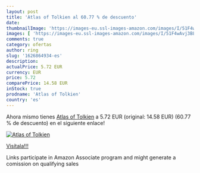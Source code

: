 ```yaml
---
layout: post
title: 'Atlas of Tolkien al 60.77 % de descuento'
date: 
thumbnailImage: 'https://images-eu.ssl-images-amazon.com/images/I/51F4wAvj3BL._SL200_.jpg'
images: [ 'https://images-eu.ssl-images-amazon.com/images/I/51F4wAvj3BL._SL200_.jpg' ]
comments: true
category: ofertas
author: ring
slug: '1626864934-es'
description:
actualPrice: 5.72 EUR
currency: EUR
price: 5.72
comparePrice: 14.58 EUR
inStock: true
prodname: 'Atlas of Tolkien'
country: 'es'
---
```


Ahora mismo tienes [Atlas of Tolkien](https://www.amazon.es/dp/1626864934/?tag=tolees-21) a 5.72 EUR (original: 14.58 EUR) (60.77 %  de descuento) en el siguiente enlace!

[![Atlas of Tolkien](https://images-eu.ssl-images-amazon.com/images/I/51F4wAvj3BL._SL200_.jpg)](https://www.amazon.es/dp/1626864934/?tag=tolees-21)

[Visítala!!!](https://www.amazon.es/dp/1626864934/?tag=tolees-21)

Links participate in Amazon Associate program and might generate a comission on qualifying sales
